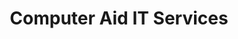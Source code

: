 ---
title: "Computer Aid IT Services"
url: /te-awamutu/computer-aid-it-services/
shop: electronics
---